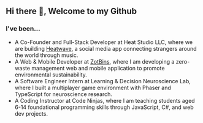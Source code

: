 ## Hi there 👋, Welcome to my Github

### I've been...
- A Co-Founder and Full-Stack Developer at Heat Studio LLC, where we are building [Heatwave](https://heatstudio.net), a social media app connecting strangers around the world through music. 
- A Web & Mobile Developer at [ZotBins](https://zotbins.org/), where I am developing a zero-waste management web and mobile application to promote environmental sustainability.
- A Software Engineer Intern at Learning & Decision Neuroscience Lab, where I built a multiplayer game environment with Phaser and TypeScript for neuroscience research.
- A Coding Instructor at Code Ninjas, where I am teaching students aged 6-14 foundational programming skills through JavaScript, C#, and web dev projects.
